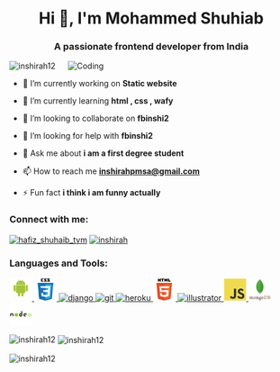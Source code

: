 <h1 align="center">Hi 👋, I'm Mohammed Shuhiab</h1>
<h3 align="center">A passionate frontend developer from India</h3>
<img align="right" alt="Coding" width="400" src="https://raw.githubusercontent.com/TheDudeThatCode/TheDudeThatCode/master/Assets/Developer.gif">

<p align="left"> <img src="https://komarev.com/ghpvc/?username=inshirah12&label=Profile%20views&color=0e75b6&style=flat" alt="inshirah12" /> </p>

- 🔭 I’m currently working on **Static website**

- 🌱 I’m currently learning **html , css , wafy**

- 👯 I’m looking to collaborate on **fbinshi2**

- 🤝 I’m looking for help with **fbinshi2**

- 💬 Ask me about **i am a first degree student**

- 📫 How to reach me **inshirahpmsa@gmail.com**

- ⚡ Fun fact **i think i am funny actually**

<h3 align="left">Connect with me:</h3>
<p align="left">
<a href="https://instagram.com/hafiz_shuhaib_tvm" target="blank"><img align="center" src="https://raw.githubusercontent.com/rahuldkjain/github-profile-readme-generator/master/src/images/icons/Social/instagram.svg" alt="hafiz_shuhaib_tvm" height="30" width="40" /></a>
<a href="https://www.youtube.com/c/inshirah" target="blank"><img align="center" src="https://raw.githubusercontent.com/rahuldkjain/github-profile-readme-generator/master/src/images/icons/Social/youtube.svg" alt="inshirah" height="30" width="40" /></a>
</p>

<h3 align="left">Languages and Tools:</h3>
<p align="left"> <a href="https://developer.android.com" target="_blank" rel="noreferrer"> <img src="https://raw.githubusercontent.com/devicons/devicon/master/icons/android/android-original-wordmark.svg" alt="android" width="40" height="40"/> </a> <a href="https://www.w3schools.com/css/" target="_blank" rel="noreferrer"> <img src="https://raw.githubusercontent.com/devicons/devicon/master/icons/css3/css3-original-wordmark.svg" alt="css3" width="40" height="40"/> </a> <a href="https://www.djangoproject.com/" target="_blank" rel="noreferrer"> <img src="https://cdn.worldvectorlogo.com/logos/django.svg" alt="django" width="40" height="40"/> </a> <a href="https://git-scm.com/" target="_blank" rel="noreferrer"> <img src="https://www.vectorlogo.zone/logos/git-scm/git-scm-icon.svg" alt="git" width="40" height="40"/> </a> <a href="https://heroku.com" target="_blank" rel="noreferrer"> <img src="https://www.vectorlogo.zone/logos/heroku/heroku-icon.svg" alt="heroku" width="40" height="40"/> </a> <a href="https://www.w3.org/html/" target="_blank" rel="noreferrer"> <img src="https://raw.githubusercontent.com/devicons/devicon/master/icons/html5/html5-original-wordmark.svg" alt="html5" width="40" height="40"/> </a> <a href="https://www.adobe.com/in/products/illustrator.html" target="_blank" rel="noreferrer"> <img src="https://www.vectorlogo.zone/logos/adobe_illustrator/adobe_illustrator-icon.svg" alt="illustrator" width="40" height="40"/> </a> <a href="https://developer.mozilla.org/en-US/docs/Web/JavaScript" target="_blank" rel="noreferrer"> <img src="https://raw.githubusercontent.com/devicons/devicon/master/icons/javascript/javascript-original.svg" alt="javascript" width="40" height="40"/> </a> <a href="https://www.mongodb.com/" target="_blank" rel="noreferrer"> <img src="https://raw.githubusercontent.com/devicons/devicon/master/icons/mongodb/mongodb-original-wordmark.svg" alt="mongodb" width="40" height="40"/> </a> <a href="https://nodejs.org" target="_blank" rel="noreferrer"> <img src="https://raw.githubusercontent.com/devicons/devicon/master/icons/nodejs/nodejs-original-wordmark.svg" alt="nodejs" width="40" height="40"/> </a> </p>

<p><img align="left" src="https://github-readme-stats.vercel.app/api/top-langs?username=inshirah12&show_icons=true&locale=en&layout=compact" alt="inshirah12" /></p>

<p>&nbsp;<img align="center" src="https://github-readme-stats.vercel.app/api?username=inshirah12&show_icons=true&locale=en" alt="inshirah12" /></p>

<p><img align="center" src="https://github-readme-streak-stats.herokuapp.com/?user=inshirah12&" alt="inshirah12" /></p>

